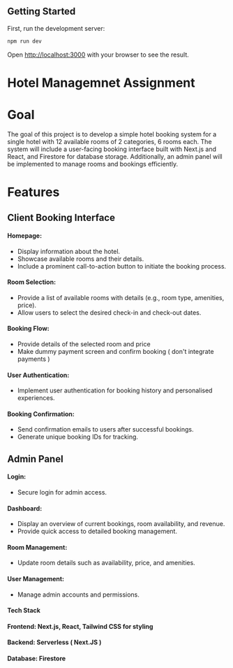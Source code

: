 
## Getting Started

First, run the development server:

```bash
npm run dev
```

Open [http://localhost:3000](http://localhost:3000) with your browser to see the result.

# Hotel Managemnet Assignment

# Goal
The goal of this project is to develop a simple hotel booking system for a single hotel with 12 available rooms of 2 categories, 6 rooms each. The system will include a user-facing booking interface built with Next.js and React, and Firestore for database storage. Additionally, an admin panel will be implemented to manage rooms and bookings efficiently.
# Features
## Client Booking Interface
#### Homepage:
- Display information about the hotel.
- Showcase available rooms and their details.
- Include a prominent call-to-action button to initiate the booking process.
#### Room Selection:
- Provide a list of available rooms with details (e.g., room type, amenities, price).
- Allow users to select the desired check-in and check-out dates.
#### Booking Flow:
- Provide details of the selected room and price
- Make dummy payment screen and confirm booking ( don't integrate payments )
#### User Authentication:
- Implement user authentication for booking history and personalised experiences.
#### Booking Confirmation:
- Send confirmation emails to users after successful bookings.
- Generate unique booking IDs for tracking.
## Admin Panel
#### Login:
- Secure login for admin access.
#### Dashboard:
- Display an overview of current bookings, room availability, and revenue.
- Provide quick access to detailed booking management.
#### Room Management:
- Update room details such as availability, price, and amenities.
#### User Management:
- Manage admin accounts and permissions.
#### Tech Stack
#### Frontend: Next.js, React, Tailwind CSS for styling
#### Backend: Serverless ( Next.JS )
#### Database: Firestore



